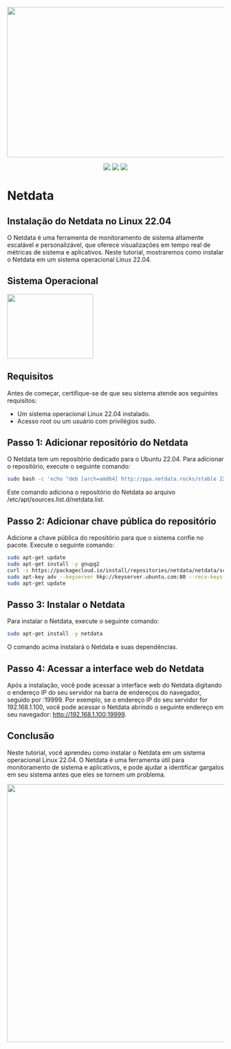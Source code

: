 <p align="center"> 
    <img src="https://user-images.githubusercontent.com/83426602/227750251-03fae2b6-2846-4ffc-a008-3ef1770bcc34.gif" width="550" height="350">
</p>
 <div align="center">
 <img src="https://img.shields.io/badge/Status-COMPLETED-green?style=for-the-badge&logo=appveyor"/>
 <img src="https://img.shields.io/badge/Licence-GNU-blue?style=for-the-badge&logo=appveyor"/>
 <img src="https://img.shields.io/static/v1?label=Grupo&message=Tupan&color=7159c1&style=for-the-badge&logo=ghost"/>
 </div>
 
#  <strong>Netdata</strong>

## Instalação do Netdata no Linux 22.04
O Netdata é uma ferramenta de monitoramento de sistema altamente escalável e personalizável, que oferece visualizações em tempo real de métricas de sistema e aplicativos. Neste tutorial, mostraremos como instalar o Netdata em um sistema operacional Linux 22.04.
  
## Sistema Operacional

<p align="left">
    <img src="https://user-images.githubusercontent.com/83426602/224410906-dd15ce83-19be-46bc-8ffe-760bb8c81303.jpg" width="200" height="150">
</p>

## Requisitos

Antes de começar, certifique-se de que seu sistema atende aos seguintes requisitos:

* Um sistema operacional Linux 22.04 instalado.
* Acesso root ou um usuário com privilégios sudo.

## Passo 1: Adicionar repositório do Netdata

O Netdata tem um repositório dedicado para o Ubuntu 22.04. Para adicionar o repositório, execute o seguinte comando:
```bash
sudo bash -c 'echo "deb [arch=amd64] http://ppa.netdata.rocks/stable 22.04 main" > /etc/apt/sources.list.d/netdata.list'
```
Este comando adiciona o repositório do Netdata ao arquivo /etc/apt/sources.list.d/netdata.list.


## Passo 2: Adicionar chave pública do repositório

Adicione a chave pública do repositório para que o sistema confie no pacote. Execute o seguinte comando:
```bash
sudo apt-get update
sudo apt-get install -y gnupg2
curl -s https://packagecloud.io/install/repositories/netdata/netdata/script.deb.sh | sudo bash
sudo apt-key adv --keyserver hkp://keyserver.ubuntu.com:80 --recv-keys 74A941BA219EC810
sudo apt-get update

```


## Passo 3: Instalar o Netdata

Para instalar o Netdata, execute o seguinte comando:
```bash
sudo apt-get install -y netdata
```
O comando acima instalará o Netdata e suas dependências.

## Passo 4: Acessar a interface web do Netdata
Após a instalação, você pode acessar a interface web do Netdata digitando o endereço IP do seu servidor na barra de endereços do navegador, seguido por :19999. Por exemplo, se o endereço IP do seu servidor for 192.168.1.100, você pode acessar o Netdata abrindo o seguinte endereço em seu navegador: http://192.168.1.100:19999.

## Conclusão

Neste tutorial, você aprendeu como instalar o Netdata em um sistema operacional Linux 22.04. O Netdata é uma ferramenta útil para monitoramento de sistema e aplicativos, e pode ajudar a identificar gargalos em seu sistema antes que eles se tornem um problema.

<div align="center">
  <img src="https://user-images.githubusercontent.com/83426602/148673032-78ed82b0-7074-417d-9da5-c183eb915789.gif" width="600px"  />
 </div>
